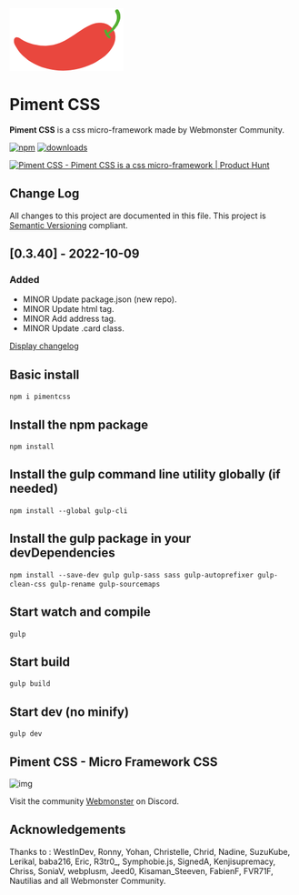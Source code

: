 <img src="https://raw.githubusercontent.com/WebmonsterA/Piment-Css/main/public/assets/img/logo-pimentcss.svg" alt="" width="200">

# Piment CSS

**Piment CSS** is a css micro-framework made by Webmonster Community.

[![npm](https://img.shields.io/npm/v/pimentcss.svg)](https://www.npmjs.com/package/pimentcss)
[![downloads](https://img.shields.io/npm/dt/pimentcss.svg)](https://www.npmjs.com/package/pimentcss)

<a href="https://www.producthunt.com/posts/piment-css?utm_source=badge-featured&utm_medium=badge&utm_souce=badge-piment&#0045;css" target="_blank"><img src="https://api.producthunt.com/widgets/embed-image/v1/featured.svg?post_id=362712&theme=light" alt="Piment&#0032;CSS - Piment&#0032;CSS&#0032;is&#0032;a&#0032;css&#0032;micro&#0045;framework | Product Hunt" style="width: 250px; height: 54px;" width="250" height="54" /></a>

## Change Log
All changes to this project are documented in this file. This project is [Semantic Versioning](http://semver.org/) compliant.

## [0.3.40] - 2022-10-09

### Added
- MINOR Update package.json (new repo).
- MINOR Update html tag.
- MINOR Add address tag.
- MINOR Update .card class.

[Display changelog](CHANGELOG.md)

## Basic install
```
npm i pimentcss
```

## Install the npm package
```
npm install
```

## Install the gulp command line utility globally (if needed)
```
npm install --global gulp-cli
```

## Install the gulp package in your devDependencies
```
npm install --save-dev gulp gulp-sass sass gulp-autoprefixer gulp-clean-css gulp-rename gulp-sourcemaps
```

## Start watch and compile
```
gulp
```

## Start build
```
gulp build
```

## Start dev (no minify)
```
gulp dev
```

## Piment CSS - Micro Framework CSS

![img](https://jobboard.webmonster.tech/assets/images/webmonster/logo-dark.png)

Visit the community [Webmonster](https://discord.gg/8wRCMFVkm2) on Discord.

## Acknowledgements
Thanks to : WestInDev, Ronny, Yohan, Christelle, Chrid, Nadine, SuzuKube, Lerikal, baba216, Eric, R3tr0_, Symphobie.js, SignedA, Kenjisupremacy, Chriss, SoniaV, webplusm, Jeed0, Kisaman_Steeven, FabienF, FVR71F, Nautilias and all Webmonster Community.

